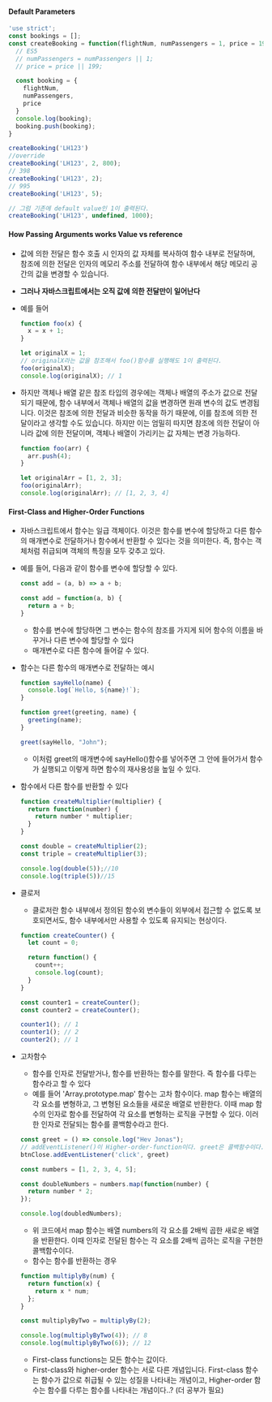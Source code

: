 #### Default Parameters

```js
'use strict';
const bookings = [];
const createBooking = function(flightNum, numPassengers = 1, price = 199 * numPassengers) {
  // ES5
  // numPassengers = numPassengers || 1;
  // price = price || 199;

  const booking = {
    flightNum,
    numPassengers,
    price
  }
  console.log(booking);
  booking.push(booking);
}

createBooking('LH123')
//override
createBooking('LH123', 2, 800);
// 398
createBooking('LH123', 2);
// 995
createBooking('LH123', 5);

// 그럼 기존에 default value인 1이 출력된다.
createBooking('LH123', undefined, 1000);
```



#### How Passing Arguments works Value vs reference

- 값에 의한 전달은 함수 호출 시 인자의 값 자체를 복사하여 함수 내부로 전달하며, 참조에 의한 전달은 인자의 메모리 주소를 전달하여 함수 내부에서 해당 메모리 공간의 값을 변경할 수 있습니다.

- **그러나 자바스크립트에서는 오직 값에 의한 전달만이 일어난다**

- 예를 들어 

  ```javascript
  function foo(x) {
    x = x + 1;
  }
  
  let originalX = 1;
  // originalX라는 값을 참조해서 foo()함수를 실행해도 1이 출력된다.
  foo(originalX);
  console.log(originalX); // 1

- 하지만 객체나 배열 같은 참조 타입의 경우에는 객체나 배열의 주소가 값으로 전달되기 때문에, 함수 내부에서 객체나 배열의 값을 변경하면 원래 변수의 값도 변경됩니다. 이것은 참조에 의한 전달과 비슷한 동작을 하기 때문에, 이를 참조에 의한 전달이라고 생각할 수도 있습니다. 하지만 이는 엄밀히 따지면 참조에 의한 전달이 아니라 값에 의한 전달이며, 객체나 배열이 가리키는 값 자체는 변경 가능하다.

  ```js
  function foo(arr) {
    arr.push(4);
  }
  
  let originalArr = [1, 2, 3];
  foo(originalArr);
  console.log(originalArr); // [1, 2, 3, 4]
  ```

  

#### First-Class and Higher-Order Functions

- 자바스크립트에서 함수는 일급 객체이다. 이것은 함수를 변수에 할당하고 다른 함수의 매개변수로 전달하거나 함수에서 반환할 수 있다는 것을 의미한다. 즉, 함수는 객체처럼 취급되며 객체의 특징을 모두 갖추고 있다.

- 예를 들어, 다음과 같이 함수를 변수에 할당할 수 있다.

  ```js
  const add = (a, b) => a + b;
  
  const add = function(a, b) {
    return a + b;
  }
  ```

  - 함수를 변수에 할당하면 그 변수는 함수의 참조를 가지게 되어 함수의 이름을 바꾸거나 다른 변수에 할당할 수 있다
  - 매개변수로 다른 함수에 들어갈 수 있다.

- 함수는 다른 함수의 매개변수로 전달하는 예시

  ```js
  function sayHello(name) {
    console.log(`Hello, ${name}!`);
  }
  
  function greet(greeting, name) {
    greeting(name);
  }
  
  greet(sayHello, "John");
  ```

  - 이처럼 greet의 매개변수에 sayHello()함수를 넣어주면 그 안에 들어가서 함수가 실행되고 이렇게 하면 함수의 재사용성을 높일 수 있다.



- 함수에서 다른 함수를 반환할 수 있다

  ```js
  function createMultiplier(multiplier) {
    return function(number) {
      return number * multiplier;
    }
  }
  
  const double = createMultiplier(2);
  const triple = createMultiplier(3);
  
  console.log(double(5));//10
  console.log(triple(5))//15
  ```

- 클로저

  - 클로저란 함수 내부에서 정의된 함수외 변수들이 외부에서 접근할 수 없도록 보호되면서도, 함수 내부에서만 사용할 수 있도록 유지되는 현상이다.

  ```js
  function createCounter() {
    let count = 0;
  
    return function() {
      count++;
      console.log(count);
    }
  }
  
  const counter1 = createCounter();
  const counter2 = createCounter();
  
  counter1(); // 1
  counter1(); // 2
  counter2(); // 1
  ```

- 고차함수

  - 함수를 인자로 전달받거나, 함수를 반환하는 함수를 말한다. 즉 함수를 다루는 함수라고 할 수 있다
  - 예를 들어 'Array.prototype.map' 함수는 고차 함수이다. map 함수는 배열의 각 요소를 변형하고, 그 변형된 요소들을 새로운 배열로 반환한다. 이때 map 함수의 인자로 함수를 전달하여 각 요소를 변형하는 로직을 구현할 수 있다. 이러한 인자로 전달되는 함수를 콜백함수라고 한다.

  ```js
  const greet = () => console.log("Hev Jonas");
  // addEventListener()이 Higher-order-function이다. greet은 콜백함수이다.
  btnClose.addEventListener('click', greet)
  ```

  

  ```js
  const numbers = [1, 2, 3, 4, 5];
  
  const doubleNumbers = numbers.map(function(number) {
    return number * 2;
  });
  
  console.log(doubledNumbers);
  ```

  - 위 코드에서 map 함수는 배열 numbers의 각 요소를 2배씩 곱한 새로운 배열을 반환한다. 이때 인자로 전달된 함수는 각 요소를 2배씩 곱하는 로직을 구현한 콜백함수이다.
  - 함수는 함수를 반환하는 경우

  ```js
  function multiplyBy(num) {
    return function(x) {
      return x * num;
    };
  }
  
  const multiplyByTwo = multiplyBy(2);
  
  console.log(multiplyByTwo(4)); // 8
  console.log(multiplyByTwo(6)); // 12
  ```

  - First-class functions는 모든 함수는 값이다. 
  - First-class와 higher-order 함수는 서로 다른 개념입니다. First-class 함수는 함수가 값으로 취급될 수 있는 성질을 나타내는 개념이고, Higher-order 함수는 함수를 다루는 함수를 나타내는 개념이다..? (더 공부가 필요)
